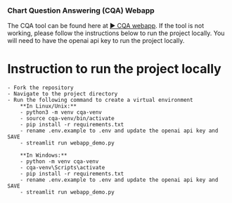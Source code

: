 

### Chart Question Answering (CQA) Webapp

The CQA tool can be found here at [▶ CQA webapp](https://cqa.shrestha.club/). If the tool is not working, please follow the instructions below to run the project locally. You will need to have the openai api key to run the project locally.

# Instruction to run the project locally
    - Fork the repository 
    - Navigate to the project directory
    - Run the following command to create a virtual environment
        **In Linux/Unix:**
        - python3 -m venv cqa-venv
        - source cqa-venv/bin/activate
        - pip install -r requirements.txt
        - rename .env.example to .env and update the openai api key and SAVE
        - streamlit run webapp_demo.py
        
        **In Windows:**
        - python -m venv cqa-venv
        - cqa-venv\Scripts\activate
        - pip install -r requirements.txt
        - rename .env.example to .env and update the openai api key and SAVE
        - streamlit run webapp_demo.py
    
